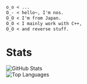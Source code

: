 ```markdown
o_o < ...  
O_- < hello~, I'm nos.  
O_O < I'm from Japan.  
O_O < I mainly work with C++,  
O_O < and reverse stuff.  
```
# Stats
![GitHub Stats](https://github-readme-stats.vercel.app/api?username=nosdayoo&show_icons=true&theme=radical)  
![Top Languages](https://github-readme-stats.vercel.app/api/top-langs/?username=nosdayoo&layout=compact&theme=radical)


